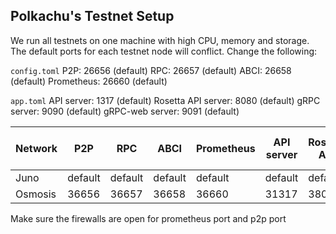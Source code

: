 ## Polkachu's Testnet Setup

We run all testnets on one machine with high CPU, memory and storage. The default ports for each testnet node will conflict. Change the following:

`config.toml`
P2P: 26656 (default)
RPC: 26657 (default)
ABCI: 26658 (default)
Prometheus: 26660 (default)

`app.toml`
API server: 1317 (default)
Rosetta API server: 8080 (default)
gRPC server: 9090 (default)
gRPC-web server: 9091 (default)

| Network | P2P     | RPC     | ABCI    | Prometheus | API server | Rosetta API | gRPC server | gRPC-web server |
| ------- | ------- | ------- | ------- | ---------- | ---------- | ----------- | ----------- | --------------- |
| Juno    | default | default | default | default    | default    | default     | default     | default         |
| Osmosis | 36656   | 36657   | 36658   | 36660      | 31317      | 38080       | 39090       | 39091           |

Make sure the firewalls are open for prometheus port and p2p port
